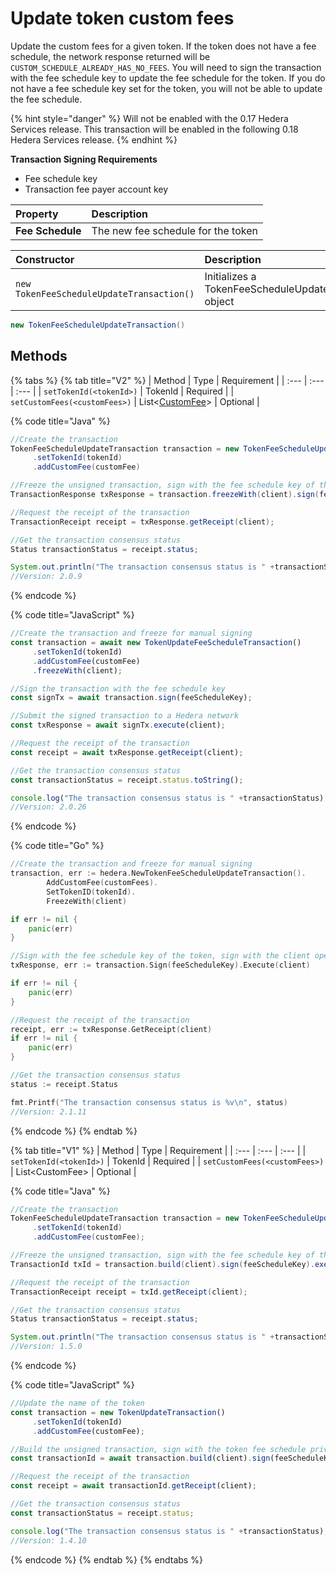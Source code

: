 # Update token custom fees

Update the custom fees for a given token. If the token does not have a fee schedule, the network response returned will be `CUSTOM_SCHEDULE_ALREADY_HAS_NO_FEES`. You will need to sign the transaction with the fee schedule key to update the fee schedule for the token. If you do not have a fee schedule key set for the token, you will not be able to update the fee schedule.

{% hint style="danger" %}
Will not be enabled with the 0.17 Hedera Services release. This transaction will be enabled in the following 0.18 Hedera Services release.
{% endhint %}

**Transaction Signing Requirements**

* Fee schedule key
* Transaction fee payer account key

| Property | Description |
| :--- | :--- |
| **Fee Schedule** | The new fee schedule for the token |

| Constructor | Description |
| :--- | :--- |
| `new TokenFeeScheduleUpdateTransaction()` | Initializes a TokenFeeScheduleUpdateTransaction object |

```java
new TokenFeeScheduleUpdateTransaction()
```

## Methods

{% tabs %}
{% tab title="V2" %}
| Method | Type | Requirement |
| :--- | :--- | :--- |
| `setTokenId(<tokenId>)` | TokenId | Required |
| `setCustomFees(<customFees>)` | List&lt;[CustomFee](custom-token-fees.md#custom-fee)&gt; | Optional |

{% code title="Java" %}
```java
//Create the transaction 
TokenFeeScheduleUpdateTransaction transaction = new TokenFeeScheduleUpdateTransaction()
     .setTokenId(tokenId)
     .addCustomFee(customFee)

//Freeze the unsigned transaction, sign with the fee schedule key of the token, submit the transaction to a Hedera network
TransactionResponse txResponse = transaction.freezeWith(client).sign(feeScheduleKey).execute(client);

//Request the receipt of the transaction
TransactionReceipt receipt = txResponse.getReceipt(client);

//Get the transaction consensus status
Status transactionStatus = receipt.status;

System.out.println("The transaction consensus status is " +transactionStatus);
//Version: 2.0.9
```
{% endcode %}

{% code title="JavaScript" %}
```javascript
//Create the transaction and freeze for manual signing
const transaction = await new TokenUpdateFeeScheduleTransaction()
     .setTokenId(tokenId)
     .addCustomFee(customFee)
     .freezeWith(client);

//Sign the transaction with the fee schedule key
const signTx = await transaction.sign(feeScheduleKey);

//Submit the signed transaction to a Hedera network
const txResponse = await signTx.execute(client);

//Request the receipt of the transaction
const receipt = await txResponse.getReceipt(client);

//Get the transaction consensus status
const transactionStatus = receipt.status.toString();

console.log("The transaction consensus status is " +transactionStatus);
//Version: 2.0.26
```
{% endcode %}

{% code title="Go" %}
```go
//Create the transaction and freeze for manual signing 
transaction, err := hedera.NewTokenFeeScheduleUpdateTransaction().
		AddCustomFee(customFees).
		SetTokenID(tokenId).
		FreezeWith(client)

if err != nil {
    panic(err)
}

//Sign with the fee schedule key of the token, sign with the client operator private key and submit the transaction to a Hedera network
txResponse, err := transaction.Sign(feeScheduleKey).Execute(client)

if err != nil {
    panic(err)
}

//Request the receipt of the transaction
receipt, err := txResponse.GetReceipt(client)
if err != nil {
    panic(err)
}

//Get the transaction consensus status
status := receipt.Status

fmt.Printf("The transaction consensus status is %v\n", status)
//Version: 2.1.11
```
{% endcode %}
{% endtab %}

{% tab title="V1" %}
| Method | Type | Requirement |
| :--- | :--- | :--- |
| `setTokenId(<tokenId>)` | TokenId | Required |
| `setCustomFees(<customFees>)` | List&lt;CustomFee&gt; | Optional |

{% code title="Java" %}
```java
//Create the transaction 
TokenFeeScheduleUpdateTransaction transaction = new TokenFeeScheduleUpdateTransaction()
     .setTokenId(tokenId)
     .addCustomFee(customFee);

//Freeze the unsigned transaction, sign with the fee schedule key of the token, submit the transaction to a Hedera network
TransactionId txId = transaction.build(client).sign(feeScheduleKey).execute(client);

//Request the receipt of the transaction
TransactionReceipt receipt = txId.getReceipt(client);

//Get the transaction consensus status
Status transactionStatus = receipt.status;

System.out.println("The transaction consensus status is " +transactionStatus);
//Version: 1.5.0
```
{% endcode %}

{% code title="JavaScript" %}
```javascript
//Update the name of the token
const transaction = new TokenUpdateTransaction()
     .setTokenId(tokenId)
     .addCustomFee(customFee);

//Build the unsigned transaction, sign with the token fee schedule private, submit the transaction to a Hedera network
const transactionId = await transaction.build(client).sign(feeScheduleKey).execute(client);

//Request the receipt of the transaction
const receipt = await transactionId.getReceipt(client);

//Get the transaction consensus status
const transactionStatus = receipt.status;

console.log("The transaction consensus status is " +transactionStatus);
//Version: 1.4.10
```
{% endcode %}
{% endtab %}
{% endtabs %}



